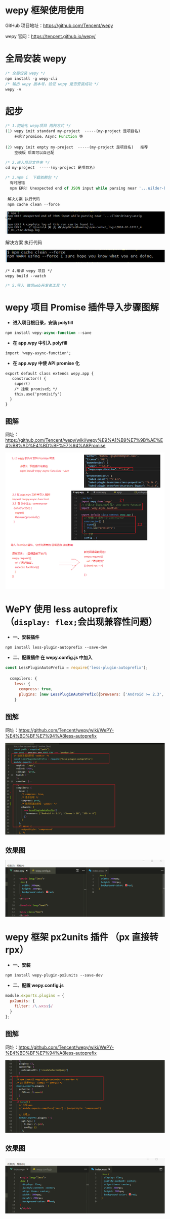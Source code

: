# wepy 框架使用使用

GitHub 项目地址：https://github.com/Tencent/wepy

wepy 官网：https://tencent.github.io/wepy/

# 全局安装 wepy

```javascript
/* 全局安装 wepy */
npm install -g wepy-cli
/* 输出 wepy 版本号，验证 wepy 是否安装成功 */
wepy -v
```

# 起步

```javascript
/* 1.初始化 wepy项目 两种方式 */
(1) wepy init standard my-project  -----(my-project 是项目名)
	开启了promise、Async Function 等

(2) wepy init empty my-project  -----(my-project 是项目名)   推荐
    空模板 后面可以自己配
```

```javascript
/* 2.进入项目文件夹 */
cd my-project  -----(my-project 是项目名)
```

```javascript
/* 3.npm i  下载依赖包 */
  有时报错
  npm ERR! Unexpected end of JSON input while parsing near '...uilder-binary-assignm'

 解决方案 执行代码
 npm cache clean --force
```

![Image text](./images/npm下载报错.png)

解决方案 执行代码

![Image text](./images/解决报错清除缓存.png)

```
/* 4.编译 wepy 项目 */
wepy build --watch
```

```javascript
/* 5.导入 微信web开发者工具 */
```

# wepy 项目 Promise 插件导入步骤图解

- **进入项目根目录，安装 polyfill**

```javascript
npm install wepy-async-function --save
```

- **在 app.wpy 中引入 polyfill**

```
import 'wepy-async-function';
```

- **在 app.wpy 中使 API promise 化**

```
export default class extends wepy.app {
   constructor() {
    super()
    /* 挂载 promise化 */
    this.use('promisify')
  }
}
```

## 图解

网址： https://github.com/Tencent/wepy/wiki/wepy%E9%A1%B9%E7%9B%AE%E4%B8%AD%E4%BD%BF%E7%94%A8Promise

![Image text](./images/图解1：wepy项目Promise插件导入步骤图解.png)

# WePY 使用 less autoprefix （`display: flex;`会出现兼容性问题）

- **一、安装插件**

```javas
npm install less-plugin-autoprefix --save-dev
```

- **二、配置插件 在 wepy.config.js 中加入**

```javascript
const LessPluginAutoPrefix = require('less-plugin-autoprefix');

  compilers: {
    less: {
      compress: true,
      plugins: [new LessPluginAutoPrefix({browsers: ['Android >= 2.3', 'Chrome > 20', 'iOS >= 6']})]
    }
```

## 图解

网址：https://github.com/Tencent/wepy/wiki/WePY-%E4%BD%BF%E7%94%A8less-autoprefix

![Image text](./images/为浏览器加前缀.png)

## 效果图

![Image text](./images/加浏览器前缀.gif)

# wepy 框架 px2units 插件 （px 直接转 rpx）

- **一、安装**

```javas
npm install wepy-plugin-px2units --save-dev
```

- **二、配置 wepy.config.js**

```javascript
module.exports.plugins = {
  px2units: {
    filter: /\.wxss$/
  }
};
```

## 图解

网址：https://github.com/Tencent/wepy/wiki/WePY-%E4%BD%BF%E7%94%A8less-autoprefix

![Image text](./images/px-rpx.png)

## 效果图

![Image text](./images/px转rpx.gif)

